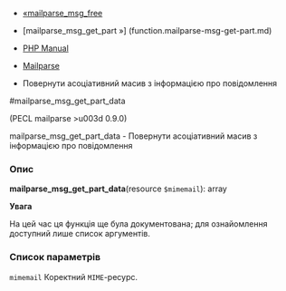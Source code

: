 - [«mailparse_msg_free](function.mailparse-msg-free.md)
- [mailparse_msg_get_part »] (function.mailparse-msg-get-part.md)

- [PHP Manual](index.md)
- [Mailparse](ref.mailparse.md)
- Повернути асоціативний масив з інформацією про повідомлення

#mailparse_msg_get_part_data

(PECL mailparse \>u003d 0.9.0)

mailparse_msg_get_part_data - Повернути асоціативний масив з інформацією
про повідомлення

### Опис

**mailparse_msg_get_part_data**(resource `$mimemail`): array

**Увага**

На цей час ця функція ще була документована; для
ознайомлення доступний лише список аргументів.

### Список параметрів

`mimemail`
Коректний `MIME`-ресурс.

